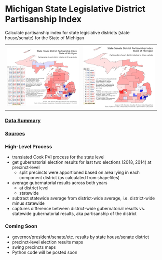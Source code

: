 # Michigan State Legislative District Partisanship Index

Calculate partisanship index for state legislative districts (state house/senate) for the State of Michigan

|  |  |
|:----:|:----:|
| [![State House District Partisanship Index](https://raw.githubusercontent.com/dcadata/michigan-district-partisanship-index/master/pvi-maps/State%20House%20District%20Partisanship%20Index_table.png)](https://raw.githubusercontent.com/dcadata/michigan-district-partisanship-index/master/pvi-maps/State%20House%20District%20Partisanship%20Index_table.png) | [![State Senate District Partisanship Index](https://raw.githubusercontent.com/dcadata/michigan-district-partisanship-index/master/pvi-maps/State%20Senate%20District%20Partisanship%20Index_table.png)](https://raw.githubusercontent.com/dcadata/michigan-district-partisanship-index/master/pvi-maps/State%20Senate%20District%20Partisanship%20Index_table.png) |

### [Data Summary](https://github.com/dcadata/michigan-district-partisanship-index/tree/master/pvi-tables)

### [Sources](https://github.com/dcadata/michigan-district-partisanship-index/blob/master/michigan-elections-data-sources.md)

### High-Level Process

* translated Cook PVI process for the state level
* get gubernatorial election results for last two elections (2018, 2014) at precinct-level
  * split precincts were apportioned based on area lying in each component district (as calculated from shapefiles)
* average gubernatorial results across both years
  * at district level
  * statewide
* subtract statewide average from district-wide average, i.e. district-wide minus statewide
* captures difference between district-wide gubernatorial results vs. statewide gubernatorial results, aka partisanship of the district

### Coming Soon

* governor/president/senate/etc. results by state house/senate district
* precinct-level election results maps
* swing precincts maps
* Python code will be posted soon
